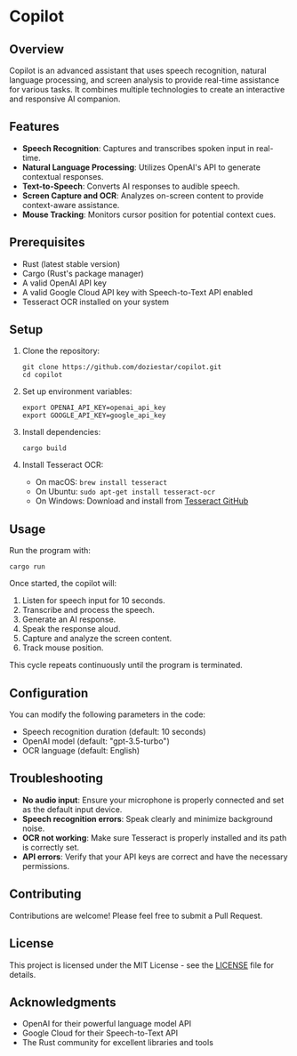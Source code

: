 # Copilot

## Overview

Copilot is an advanced assistant that uses speech recognition, natural language processing, and screen analysis to provide real-time assistance for various tasks. It combines multiple technologies to create an interactive and responsive AI companion.

## Features

- **Speech Recognition**: Captures and transcribes spoken input in real-time.
- **Natural Language Processing**: Utilizes OpenAI's API to generate contextual responses.
- **Text-to-Speech**: Converts AI responses to audible speech.
- **Screen Capture and OCR**: Analyzes on-screen content to provide context-aware assistance.
- **Mouse Tracking**: Monitors cursor position for potential context cues.

## Prerequisites

- Rust (latest stable version)
- Cargo (Rust's package manager)
- A valid OpenAI API key
- A valid Google Cloud API key with Speech-to-Text API enabled
- Tesseract OCR installed on your system

## Setup

1. Clone the repository:
   ```
   git clone https://github.com/doziestar/copilot.git
   cd copilot
   ```

2. Set up environment variables:
   ```
   export OPENAI_API_KEY=openai_api_key
   export GOOGLE_API_KEY=google_api_key
   ```

3. Install dependencies:
   ```
   cargo build
   ```

4. Install Tesseract OCR:
    - On macOS: `brew install tesseract`
    - On Ubuntu: `sudo apt-get install tesseract-ocr`
    - On Windows: Download and install from [Tesseract GitHub](https://github.com/UB-Mannheim/tesseract/wiki)

## Usage

Run the program with:

```
cargo run
```

Once started, the copilot will:
1. Listen for speech input for 10 seconds.
2. Transcribe and process the speech.
3. Generate an AI response.
4. Speak the response aloud.
5. Capture and analyze the screen content.
6. Track mouse position.

This cycle repeats continuously until the program is terminated.

## Configuration

You can modify the following parameters in the code:
- Speech recognition duration (default: 10 seconds)
- OpenAI model (default: "gpt-3.5-turbo")
- OCR language (default: English)

## Troubleshooting

- **No audio input**: Ensure your microphone is properly connected and set as the default input device.
- **Speech recognition errors**: Speak clearly and minimize background noise.
- **OCR not working**: Make sure Tesseract is properly installed and its path is correctly set.
- **API errors**: Verify that your API keys are correct and have the necessary permissions.

## Contributing

Contributions are welcome! Please feel free to submit a Pull Request.

## License

This project is licensed under the MIT License - see the [LICENSE](LICENSE) file for details.

## Acknowledgments

- OpenAI for their powerful language model API
- Google Cloud for their Speech-to-Text API
- The Rust community for excellent libraries and tools